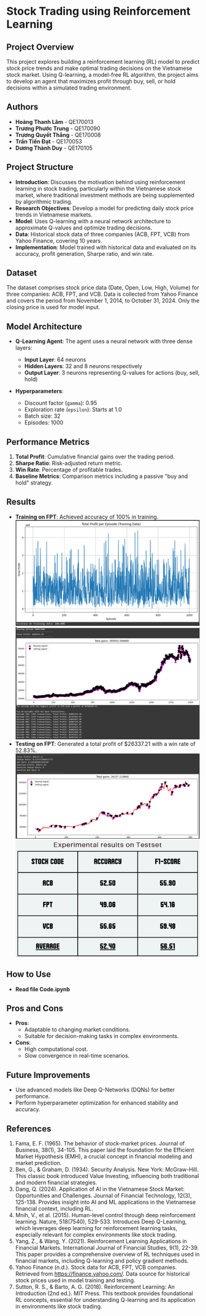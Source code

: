 # Stock Trading using Reinforcement Learning

## Project Overview
This project explores building a reinforcement learning (RL) model to predict stock price trends and make optimal trading decisions on the Vietnamese stock market. Using Q-learning, a model-free RL algorithm, the project aims to develop an agent that maximizes profit through buy, sell, or hold decisions within a simulated trading environment.

## Authors
- **Hoàng Thanh Lâm** - QE170013
- **Trương Phước Trung** - QE170090
- **Trương Quyết Thắng** - QE170008
- **Trần Tiến Đạt** - QE170053
- **Dương Thành Duy** - QE170105

## Project Structure
- **Introduction**: Discusses the motivation behind using reinforcement learning in stock trading, particularly within the Vietnamese stock market, where traditional investment methods are being supplemented by algorithmic trading.
- **Research Objectives**: Develop a model for predicting daily stock price trends in Vietnamese markets.
- **Model**: Uses Q-learning with a neural network architecture to approximate Q-values and optimize trading decisions.
- **Data**: Historical stock data of three companies (ACB, FPT, VCB) from Yahoo Finance, covering 10 years.
- **Implementation**: Model trained with historical data and evaluated on its accuracy, profit generation, Sharpe ratio, and win rate.

## Dataset
The dataset comprises stock price data (Date, Open, Low, High, Volume) for three companies: ACB, FPT, and VCB. Data is collected from Yahoo Finance and covers the period from November 1, 2014, to October 31, 2024. Only the closing price is used for model input.

## Model Architecture
- **Q-Learning Agent**: The agent uses a neural network with three dense layers:
  - **Input Layer**: 64 neurons
  - **Hidden Layers**: 32 and 8 neurons respectively
  - **Output Layer**: 3 neurons representing Q-values for actions (buy, sell, hold)
  
- **Hyperparameters**:
  - Discount factor (`gamma`): 0.95
  - Exploration rate (`epsilon`): Starts at 1.0
  - Batch size: 32
  - Episodes: 1000

## Performance Metrics
1. **Total Profit**: Cumulative financial gains over the trading period.
2. **Sharpe Ratio**: Risk-adjusted return metric.
3. **Win Rate**: Percentage of profitable trades.
4. **Baseline Metrics**: Comparison metrics including a passive "buy and hold" strategy.

## Results
- **Training on FPT**: Achieved accuracy of 100% in training.
![Train result](results/train.png)
![Profit train](results/profit_train.png)
- **Testing on FPT**: Generated a total profit of $26337.21 with a win rate of 52.83%.
![Profit test](results/profit_test.png)
![Test result](results/test.png)

## How to Use
- **Read file Code.ipynb**

## Pros and Cons
- **Pros**:
  - Adaptable to changing market conditions.
  - Suitable for decision-making tasks in complex environments.
- **Cons**:
  - High computational cost.
  - Slow convergence in real-time scenarios.

## Future Improvements
- Use advanced models like Deep Q-Networks (DQNs) for better performance.
- Perform hyperparameter optimization for enhanced stability and accuracy.

## References
1. Fama, E. F. (1965). The behavior of stock-market prices. Journal of Business, 38(1), 34-105. This paper laid the foundation for the Efficient Market Hypothesis (EMH), a crucial concept in financial modeling and market prediction.
2. Ben, G., & Graham, D. (1934). Security Analysis. New York: McGraw-Hill. This classic book introduced Value Investing, influencing both traditional and modern financial strategies.
3. Dang, Q. (2024). Application of AI in the Vietnamese Stock Market: Opportunities and Challenges. Journal of Financial Technology, 12(3), 125-138. Provides insight into AI and ML applications in the Vietnamese financial context, including RL.
4. Mnih, V., et al. (2015). Human-level control through deep reinforcement learning. Nature, 518(7540), 529-533. Introduces Deep Q-Learning, which leverages deep learning for reinforcement learning tasks, especially relevant for complex environments like stock trading.
5. Yang, Z., & Wang, Y. (2021). Reinforcement Learning Applications in Financial Markets. International Journal of Financial Studies, 9(1), 22-39. This paper provides a comprehensive overview of RL techniques used in financial markets, including Q-learning and policy gradient methods.
6. Yahoo Finance (n.d.). Stock data for ACB, FPT, VCB companies. Retrieved from https://finance.yahoo.com/. Data source for historical stock prices used in model training and testing.
7. Sutton, R. S., & Barto, A. G. (2018). Reinforcement Learning: An Introduction (2nd ed.). MIT Press. This textbook provides foundational RL concepts, essential for understanding Q-learning and its application in environments like stock trading.
